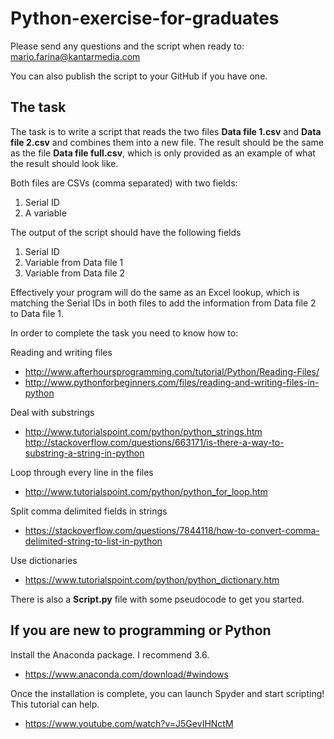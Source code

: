 # Python-exercise-for-graduates

Please send any questions and the script when ready to: mario.farina@kantarmedia.com

You can also publish the script to your GitHub if you have one.

## The task

The task is to write a script that reads the two files **Data file 1.csv** and **Data file 2.csv** and combines them into a new file. The result should be the same as the file **Data file full.csv**, which is only provided as an example of what the result should look like. 

Both files are CSVs (comma separated) with two fields:

1.	Serial ID
2.	A variable

The output of the script should have the following fields

1.	Serial ID
2.	Variable from Data file 1
3.	Variable from Data file 2

Effectively your program will do the same as an Excel lookup, which is matching the Serial IDs in both files to add the information from Data file 2 to Data file 1.

In order to complete the task you need to know how to:

Reading and writing files
- http://www.afterhoursprogramming.com/tutorial/Python/Reading-Files/
- http://www.pythonforbeginners.com/files/reading-and-writing-files-in-python

Deal with substrings
- http://www.tutorialspoint.com/python/python_strings.htm
http://stackoverflow.com/questions/663171/is-there-a-way-to-substring-a-string-in-python

Loop through every line in the files
- http://www.tutorialspoint.com/python/python_for_loop.htm

Split comma delimited fields in strings
- https://stackoverflow.com/questions/7844118/how-to-convert-comma-delimited-string-to-list-in-python

Use dictionaries
- https://www.tutorialspoint.com/python/python_dictionary.htm

There is also a **Script.py** file with some pseudocode to get you started. 

## If you are new to programming or Python

Install the Anaconda package. I recommend 3.6.
- https://www.anaconda.com/download/#windows

Once the installation is complete, you can launch Spyder and start scripting! This tutorial can help.
- https://www.youtube.com/watch?v=J5GevIHNctM
